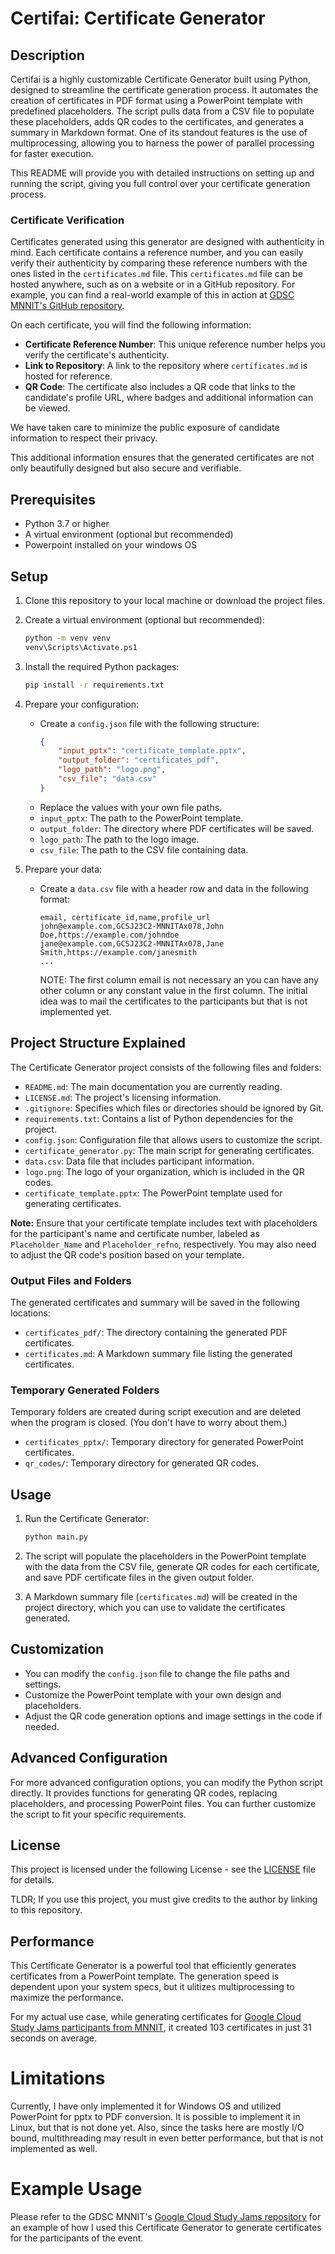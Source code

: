 # Certifai: Certificate Generator

## Description
Certifai is a highly customizable Certificate Generator built using Python, designed to streamline the certificate generation process. It automates the creation of certificates in PDF format using a PowerPoint template with predefined placeholders. The script pulls data from a CSV file to populate these placeholders, adds QR codes to the certificates, and generates a summary in Markdown format. One of its standout features is the use of multiprocessing, allowing you to harness the power of parallel processing for faster execution.

This README will provide you with detailed instructions on setting up and running the script, giving you full control over your certificate generation process.

### Certificate Verification

Certificates generated using this generator are designed with authenticity in mind. Each certificate contains a reference number, and you can easily verify their authenticity by comparing these reference numbers with the ones listed in the `certificates.md` file. This `certificates.md` file can be hosted anywhere, such as on a website or in a GitHub repository. For example, you can find a real-world example of this in action at [GDSC MNNIT's GitHub repository](https://github.com/gdsc-mnnita/Google-Cloud-Study-Jams/blob/main/GCSJ-23/README.md).

On each certificate, you will find the following information:

- **Certificate Reference Number**: This unique reference number helps you verify the certificate's authenticity.
- **Link to Repository**: A link to the repository where `certificates.md` is hosted for reference.
- **QR Code**: The certificate also includes a QR code that links to the candidate's profile URL, where badges and additional information can be viewed.

We have taken care to minimize the public exposure of candidate information to respect their privacy.

This additional information ensures that the generated certificates are not only beautifully designed but also secure and verifiable.

## Prerequisites

- Python 3.7 or higher
- A virtual environment (optional but recommended)
- Powerpoint installed on your windows OS

## Setup

1. Clone this repository to your local machine or download the project files.

2. Create a virtual environment (optional but recommended):
   ```bash
   python -m venv venv
   venv\Scripts\Activate.ps1
   ```

3. Install the required Python packages:
   ```bash
   pip install -r requirements.txt
   ```

4. Prepare your configuration:
   - Create a `config.json` file with the following structure:
     ```json
     {
         "input_pptx": "certificate_template.pptx",
         "output_folder": "certificates_pdf",
         "logo_path": "logo.png",
         "csv_file": "data.csv"
     }
     ```
   - Replace the values with your own file paths.
   - `input_pptx`: The path to the PowerPoint template.
   - `output_folder`: The directory where PDF certificates will be saved.
   - `logo_path`: The path to the logo image.
   - `csv_file`: The path to the CSV file containing data.

5. Prepare your data:
   - Create a `data.csv` file with a header row and data in the following format:
     ```
     email, certificate_id,name,profile_url
     john@example.com,GCSJ23C2-MNNITAx078,John Doe,https://example.com/johndoe
     jane@example.com,GCSJ23C2-MNNITAx078,Jane Smith,https://example.com/janesmith
     ...
     ```
     NOTE: The first column email is not necessary an you can have any other column or any constant value in the first column. The initial idea was to mail the certificates to the participants but that is not implemented yet.

## Project Structure Explained

The Certificate Generator project consists of the following files and folders:

- `README.md`: The main documentation you are currently reading.
- `LICENSE.md`: The project's licensing information.
- `.gitignore`: Specifies which files or directories should be ignored by Git.
- `requirements.txt`: Contains a list of Python dependencies for the project.
- `config.json`: Configuration file that allows users to customize the script.
- `certificate_generator.py`: The main script for generating certificates.
- `data.csv`: Data file that includes participant information.
- `logo.png`: The logo of your organization, which is included in the QR codes.
- `certificate_template.pptx`: The PowerPoint template used for generating certificates.

**Note:** Ensure that your certificate template includes text with placeholders for the participant's name and certificate number, labeled as `Placeholder_Name` and `Placeholder_refno`, respectively. You may also need to adjust the QR code's position based on your template.

### Output Files and Folders

The generated certificates and summary will be saved in the following locations:

- `certificates_pdf/`: The directory containing the generated PDF certificates.
- `certificates.md`: A Markdown summary file listing the generated certificates.

### Temporary Generated Folders

Temporary folders are created during script execution and are deleted when the program is closed. (You don't have to worry about them.)

- `certificates_pptx/`: Temporary directory for generated PowerPoint certificates.
- `qr_codes/`: Temporary directory for generated QR codes.


## Usage

1. Run the Certificate Generator:
   ```bash
   python main.py
   ```

2. The script will populate the placeholders in the PowerPoint template with the data from the CSV file, generate QR codes for each certificate, and save PDF certificate files in the given output folder.

3. A Markdown summary file (`certificates.md`) will be created in the project directory, which you can use to validate the certificates generated.

## Customization

- You can modify the `config.json` file to change the file paths and settings.
- Customize the PowerPoint template with your own design and placeholders.
- Adjust the QR code generation options and image settings in the code if needed.

## Advanced Configuration

For more advanced configuration options, you can modify the Python script directly. It provides functions for generating QR codes, replacing placeholders, and processing PowerPoint files. You can further customize the script to fit your specific requirements.

## License

This project is licensed under the following License - see the [LICENSE](LICENSE.md) file for details.

TLDR; If you use this project, you must give credits to the author by linking to this repository.

## Performance
This Certificate Generator is a powerful tool that efficiently generates certificates from a PowerPoint template. The generation speed is dependent upon your system specs, but it ulitizes multiprocessing to maximize the performance.

For my actual use case, while generating certificates for [Google Cloud Study Jams participants from MNNIT](https://github.com/gdsc-mnnita/Google-Cloud-Study-Jams/tree/main/GCSJ-23), it created 103 certificates in just 31 seconds on average.

# Limitations

Currently, I have only implemented it for Windows OS and utilized PowerPoint for pptx to PDF conversion. It is possible to implement it in Linux, but that is not done yet. Also, since the tasks here are mostly I/O bound, multithreading may result in even better performance, but that is not implemented as well.

# Example Usage

Please refer to the GDSC MNNIT's [Google Cloud Study Jams repository](https://github.com/gdsc-mnnita/Google-Cloud-Study-Jams/tree/main/GCSJ-23) for an example of how I used this Certificate Generator to generate certificates for the participants of the event.